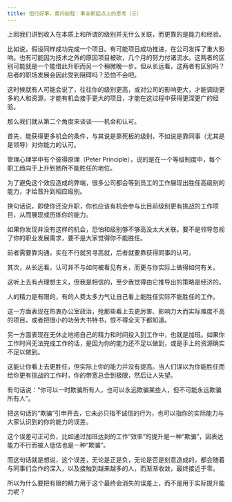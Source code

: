 ```yaml
---
title: 但行好事，莫问前程：事业新起点上的思考（三）
---
```


上回我们讲到收入在本质上和所谓的级别并无什么关联，而更靠的是能力和经验。

比如说，假设同样成功完成一个项目。有可能项目成功推进，在公司发挥了重大影响。也有可能因为技术之外的原因项目被砍，几个月的努力付诸流水。这两者的区别可能就是一个能借此升职而另一个稍微晚一步。但从长远看，这两者有区别吗？后者的职场发展会因此受到阻碍吗？恐怕不会吧。

这时候就有人可能会说了，往往你的级别更高，或对公司的影响更大，才能调动更多的人和资源，才能有机会接手更大的项目，才能在这过程中获得更深更广的经验。

那么我们就从第二个角度来谈谈——机会和认可。

首先，能获得更多机会的条件，与其说是靠死板的级别，不如说是靠同事（尤其是是领导）对你能力的认可。

管理心理学中有个彼得原理（Peter Principle），说的是在一个等级制度中，每个职工趋向于上升到她所不能胜任的地位。

为了避免这个效应造成的弊端，很多公司都会等到员工的工作展现出胜任高级别的能力，才给晋升到相应级别。

换句话说，即使你还没升职，你也应该有机会参与比目前级别更有挑战的工作项目，从而展现或历练你的能力。

如果你发现并没有这样的机会，恐怕和级别够不够高没太大关联。​要不是领导忽视了你的职业发展需求，要不是大家觉得你不能胜任。

前者需要靠沟通，实在不行就另寻高就，后者就要靠获得同事的认可。



其次，从长远看，认可并不与如何被看见有关，而更与你实际上做得如何有关。

这听上去有点理想主义，但我是相信的，至少我觉得由它推导出的策略是经济的。

人的精力是有限的，有的人费太多力气让自己看上能胜任实际不能胜任的工作。

这一方面表现在热衷办公室政治，抢那些看上去更厉害、影响力大而实际难度不高的项目，或者把很小的功劳大书特书，恨不得全天下都知道。

另一方面表现在无休止地把自己的精力和时间投入到工作中，也就是加班。如果你工作时间无法完成工作的话，是因为你的能力还不足以做到，或是手上的资源确实不足以做到。

这能让你看上去更胜任，但实际上你的能力并没有提高。当人们误以为你能胜任而给你更有挑战的工作时，你的带宽总会到极限，然后让人失望。

有句话说：“你可以一时欺骗所有人，也可以永远欺骗某些人，但不可能永远欺骗所有人”。

把这句话的“欺骗”引申开去，它未必只指不诚信的行为，也可以指你的实际能力与大家认识到的你的能力的误差。

这个误差可正可负，比如通过加班达到的工作“效率”的提升是一种“欺骗”，因表达能力不行而被人低估也是一种“欺骗”。

而这句话就是想说，这个误差，无论是正是负，无论是否是刻意造成的，都会随着与同事们合作的深入，以及接触到越来越多的人，而渐渐收敛，最终接近于零。

所以为什么要把有限的精力用于这个最终会消失的误差上，而不是用于实际提升能力呢？
